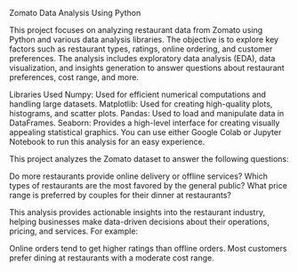 Zomato Data Analysis Using Python

This project focuses on analyzing restaurant data from Zomato using Python and various data analysis libraries. The objective is to explore key factors such as restaurant types, ratings, online ordering, and customer preferences. The analysis includes exploratory data analysis (EDA), data visualization, and insights generation to answer questions about restaurant preferences, cost range, and more.

Libraries Used
Numpy: Used for efficient numerical computations and handling large datasets.
Matplotlib: Used for creating high-quality plots, histograms, and scatter plots.
Pandas: Used to load and manipulate data in DataFrames.
Seaborn: Provides a high-level interface for creating visually appealing statistical graphics.
You can use either Google Colab or Jupyter Notebook to run this analysis for an easy experience.

This project analyzes the Zomato dataset to answer the following questions:

Do more restaurants provide online delivery or offline services?
Which types of restaurants are the most favored by the general public?
What price range is preferred by couples for their dinner at restaurants?

This analysis provides actionable insights into the restaurant industry, helping businesses make data-driven decisions about their operations, pricing, and services. For example:

Online orders tend to get higher ratings than offline orders.
Most customers prefer dining at restaurants with a moderate cost range.
